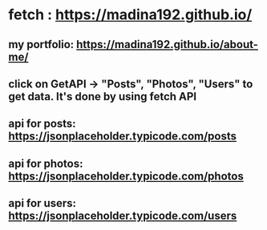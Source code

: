 # fetch : https://madina192.github.io/
## my portfolio: https://madina192.github.io/about-me/
## click on GetAPI -> "Posts", "Photos", "Users" to get data. It's done by using fetch API
## api for posts: https://jsonplaceholder.typicode.com/posts
## api for photos: https://jsonplaceholder.typicode.com/photos
## api for users: https://jsonplaceholder.typicode.com/users
